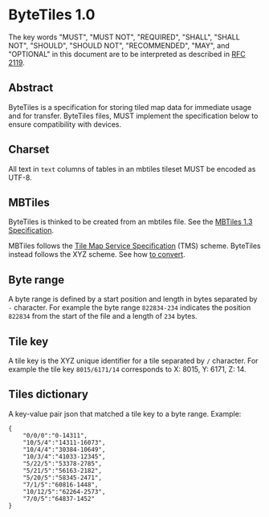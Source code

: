 # ByteTiles 1.0

The key words "MUST", "MUST NOT", "REQUIRED", "SHALL", "SHALL NOT",
"SHOULD", "SHOULD NOT", "RECOMMENDED", "MAY", and "OPTIONAL" in
this document are to be interpreted as described in [RFC 2119](https://www.ietf.org/rfc/rfc2119.txt).

## Abstract

ByteTiles is a specification for storing tiled map data for immediate usage and for transfer.
ByteTiles files, MUST implement the specification below to ensure compatibility with devices.

## Charset

All text in `text` columns of tables in an mbtiles tileset MUST be encoded as UTF-8.

## MBTiles 

ByteTiles is thinked to be created from an mbtiles file. See the [MBTiles 1.3 Specification](https://github.com/mapbox/mbtiles-spec/blob/master/1.3/spec.md).

MBTiles follows the [Tile Map Service Specification](https://wiki.osgeo.org/wiki/Tile_Map_Service_Specification) (TMS) scheme. ByteTiles instead
follows the XYZ scheme. See how [to convert](https://gist.github.com/tmcw/4954720).

## Byte range

A byte range is defined by a start position and length in bytes separated by `-` character. 
For example the byte range `822834-234` indicates the position `822834` from the start of the file and a
length of `234` bytes.

## Tile key

A tile key is the XYZ unique identifier for a tile separated by `/` character. 
For example the tile key `8015/6171/14` corresponds to X: 8015, Y: 6171, Z: 14.

## Tiles dictionary

A key-value pair json that matched a tile key to a byte range. Example:

```
{
    "0/0/0":"0-14311",
    "10/5/4":"14311-16073",
    "10/4/4":"30384-10649",
    "10/3/4":"41033-12345",
    "5/22/5":"53378-2785",
    "5/21/5":"56163-2182",
    "5/20/5":"58345-2471",
    "7/1/5":"60816-1448",
    "10/12/5":"62264-2573",
    "7/0/5":"64837-1452"
}

```
